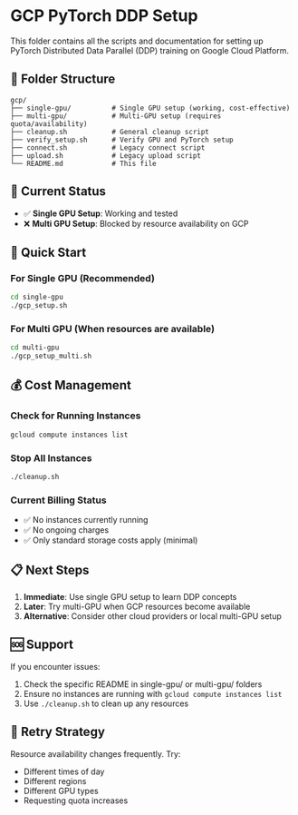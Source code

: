 # GCP PyTorch DDP Setup

This folder contains all the scripts and documentation for setting up PyTorch Distributed Data Parallel (DDP) training on Google Cloud Platform.

## 📁 Folder Structure

```
gcp/
├── single-gpu/          # Single GPU setup (working, cost-effective)
├── multi-gpu/           # Multi-GPU setup (requires quota/availability)
├── cleanup.sh           # General cleanup script
├── verify_setup.sh      # Verify GPU and PyTorch setup
├── connect.sh           # Legacy connect script
├── upload.sh            # Legacy upload script
└── README.md            # This file
```

## 🎯 Current Status

- ✅ **Single GPU Setup**: Working and tested
- ❌ **Multi GPU Setup**: Blocked by resource availability on GCP

## 🚀 Quick Start

### For Single GPU (Recommended)
```bash
cd single-gpu
./gcp_setup.sh
```

### For Multi GPU (When resources are available)
```bash
cd multi-gpu
./gcp_setup_multi.sh
```

## 💰 Cost Management

### Check for Running Instances
```bash
gcloud compute instances list
```

### Stop All Instances
```bash
./cleanup.sh
```

### Current Billing Status
- ✅ No instances currently running
- ✅ No ongoing charges
- ✅ Only standard storage costs apply (minimal)

## 📋 Next Steps

1. **Immediate**: Use single GPU setup to learn DDP concepts
2. **Later**: Try multi-GPU when GCP resources become available
3. **Alternative**: Consider other cloud providers or local multi-GPU setup

## 🆘 Support

If you encounter issues:
1. Check the specific README in single-gpu/ or multi-gpu/ folders
2. Ensure no instances are running with `gcloud compute instances list`
3. Use `./cleanup.sh` to clean up any resources

## 🔄 Retry Strategy

Resource availability changes frequently. Try:
- Different times of day
- Different regions
- Different GPU types
- Requesting quota increases
